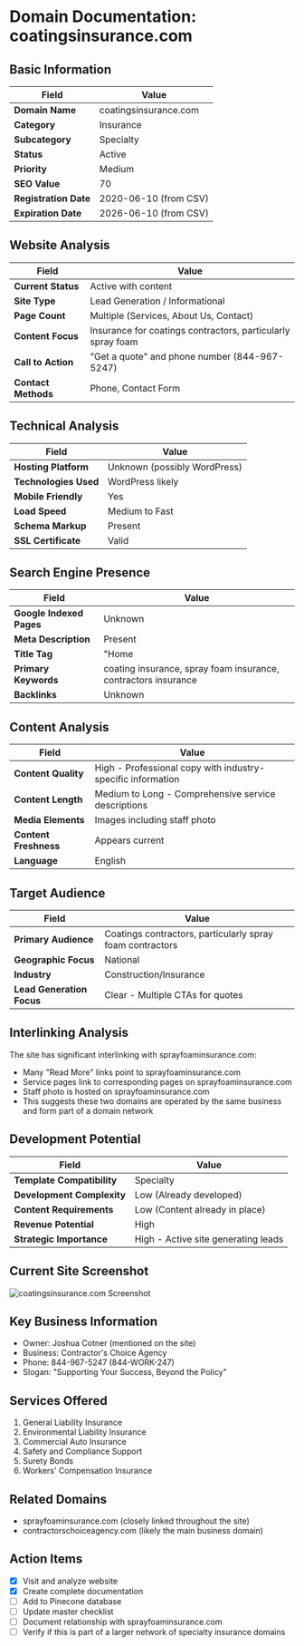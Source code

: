 # Domain Documentation: coatingsinsurance.com

## Basic Information
| Field | Value |
|-------|-------|
| **Domain Name** | coatingsinsurance.com |
| **Category** | Insurance |
| **Subcategory** | Specialty |
| **Status** | Active |
| **Priority** | Medium |
| **SEO Value** | 70 |
| **Registration Date** | 2020-06-10 (from CSV) |
| **Expiration Date** | 2026-06-10 (from CSV) |

## Website Analysis
| Field | Value |
|-------|-------|
| **Current Status** | Active with content |
| **Site Type** | Lead Generation / Informational |
| **Page Count** | Multiple (Services, About Us, Contact) |
| **Content Focus** | Insurance for coatings contractors, particularly spray foam |
| **Call to Action** | "Get a quote" and phone number (844-967-5247) |
| **Contact Methods** | Phone, Contact Form |

## Technical Analysis
| Field | Value |
|-------|-------|
| **Hosting Platform** | Unknown (possibly WordPress) |
| **Technologies Used** | WordPress likely |
| **Mobile Friendly** | Yes |
| **Load Speed** | Medium to Fast |
| **Schema Markup** | Present |
| **SSL Certificate** | Valid |

## Search Engine Presence
| Field | Value |
|-------|-------|
| **Google Indexed Pages** | Unknown |
| **Meta Description** | Present |
| **Title Tag** | "Home | coating insurance.com" |
| **Primary Keywords** | coating insurance, spray foam insurance, contractors insurance |
| **Backlinks** | Unknown |

## Content Analysis
| Field | Value |
|-------|-------|
| **Content Quality** | High - Professional copy with industry-specific information |
| **Content Length** | Medium to Long - Comprehensive service descriptions |
| **Media Elements** | Images including staff photo |
| **Content Freshness** | Appears current |
| **Language** | English |

## Target Audience
| Field | Value |
|-------|-------|
| **Primary Audience** | Coatings contractors, particularly spray foam contractors |
| **Geographic Focus** | National |
| **Industry** | Construction/Insurance |
| **Lead Generation Focus** | Clear - Multiple CTAs for quotes |

## Interlinking Analysis
The site has significant interlinking with sprayfoaminsurance.com:
- Many "Read More" links point to sprayfoaminsurance.com
- Service pages link to corresponding pages on sprayfoaminsurance.com
- Staff photo is hosted on sprayfoaminsurance.com
- This suggests these two domains are operated by the same business and form part of a domain network

## Development Potential
| Field | Value |
|-------|-------|
| **Template Compatibility** | Specialty |
| **Development Complexity** | Low (Already developed) |
| **Content Requirements** | Low (Content already in place) |
| **Revenue Potential** | High |
| **Strategic Importance** | High - Active site generating leads |

## Current Site Screenshot
![coatingsinsurance.com Screenshot](research://screenshots/2)

## Key Business Information
- Owner: Joshua Cotner (mentioned on the site)
- Business: Contractor's Choice Agency 
- Phone: 844-967-5247 (844-WORK-247)
- Slogan: "Supporting Your Success, Beyond the Policy"

## Services Offered
1. General Liability Insurance
2. Environmental Liability Insurance
3. Commercial Auto Insurance
4. Safety and Compliance Support
5. Surety Bonds
6. Workers' Compensation Insurance

## Related Domains
- sprayfoaminsurance.com (closely linked throughout the site)
- contractorschoiceagency.com (likely the main business domain)

## Action Items
- [x] Visit and analyze website
- [x] Create complete documentation
- [ ] Add to Pinecone database
- [ ] Update master checklist
- [ ] Document relationship with sprayfoaminsurance.com
- [ ] Verify if this is part of a larger network of specialty insurance domains
